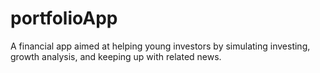 # portfolioApp
A financial app aimed at helping young investors by simulating investing, growth analysis, and keeping up with related news.
